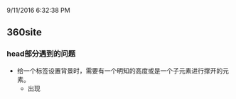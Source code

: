 9/11/2016 6:32:38 PM 
## 360site ##
### head部分遇到的问题 ###
- 给一个标签设置背景时，需要有一个明知的高度或是一个子元素进行撑开的元素。
	- 出现